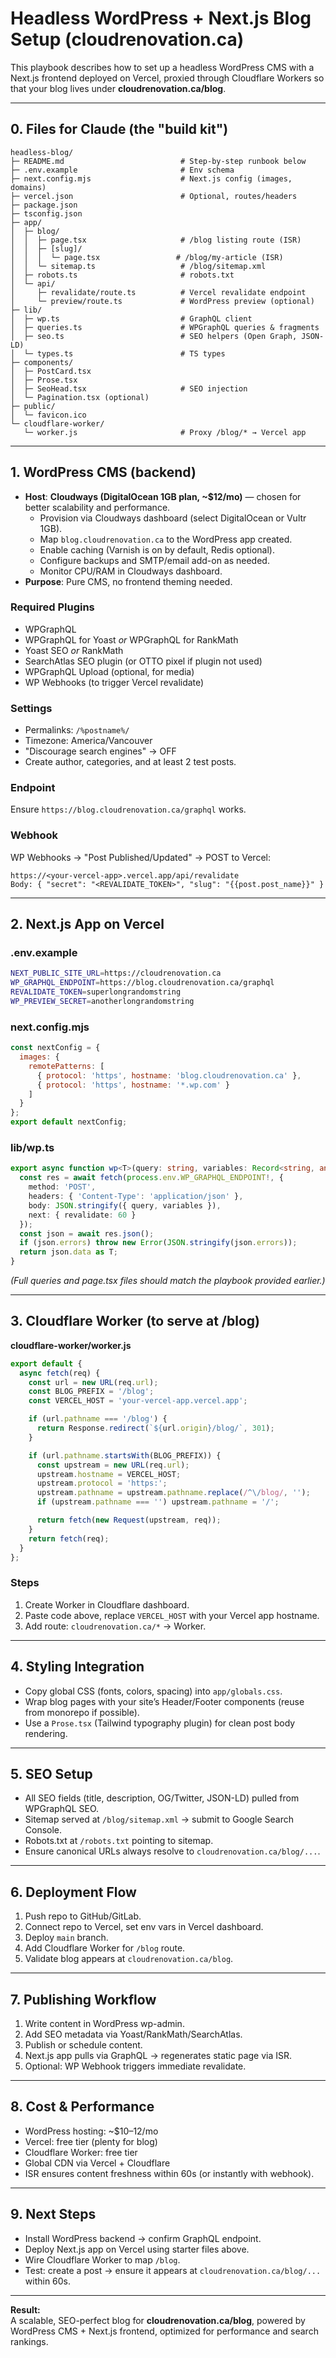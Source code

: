 # Headless WordPress + Next.js Blog Setup (cloudrenovation.ca)

This playbook describes how to set up a headless WordPress CMS with a Next.js frontend deployed on Vercel, proxied through Cloudflare Workers so that your blog lives under **cloudrenovation.ca/blog**.

---

## 0. Files for Claude (the "build kit")

```
headless-blog/
├─ README.md                          # Step-by-step runbook below
├─ .env.example                       # Env schema
├─ next.config.mjs                    # Next.js config (images, domains)
├─ vercel.json                        # Optional, routes/headers
├─ package.json
├─ tsconfig.json
├─ app/
│  ├─ blog/
│  │  ├─ page.tsx                     # /blog listing route (ISR)
│  │  ├─ [slug]/
│  │  │  └─ page.tsx                 # /blog/my-article (ISR)
│  │  └─ sitemap.ts                   # /blog/sitemap.xml
│  ├─ robots.ts                       # robots.txt
│  └─ api/
│     ├─ revalidate/route.ts          # Vercel revalidate endpoint
│     └─ preview/route.ts             # WordPress preview (optional)
├─ lib/
│  ├─ wp.ts                           # GraphQL client
│  ├─ queries.ts                      # WPGraphQL queries & fragments
│  ├─ seo.ts                          # SEO helpers (Open Graph, JSON-LD)
│  └─ types.ts                        # TS types
├─ components/
│  ├─ PostCard.tsx
│  ├─ Prose.tsx
│  ├─ SeoHead.tsx                     # SEO injection
│  └─ Pagination.tsx (optional)
├─ public/
│  └─ favicon.ico
└─ cloudflare-worker/
   └─ worker.js                       # Proxy /blog/* → Vercel app
```

---

## 1. WordPress CMS (backend)

- **Host**: **Cloudways (DigitalOcean 1GB plan, ~$12/mo)** — chosen for better scalability and performance.
  - Provision via Cloudways dashboard (select DigitalOcean or Vultr 1GB).
  - Map `blog.cloudrenovation.ca` to the WordPress app created.
  - Enable caching (Varnish is on by default, Redis optional).
  - Configure backups and SMTP/email add-on as needed.
  - Monitor CPU/RAM in Cloudways dashboard.
- **Purpose**: Pure CMS, no frontend theming needed.

### Required Plugins
- WPGraphQL
- WPGraphQL for Yoast *or* WPGraphQL for RankMath
- Yoast SEO *or* RankMath
- SearchAtlas SEO plugin (or OTTO pixel if plugin not used)
- WPGraphQL Upload (optional, for media)
- WP Webhooks (to trigger Vercel revalidate)

### Settings
- Permalinks: `/%postname%/`
- Timezone: America/Vancouver
- "Discourage search engines" → OFF
- Create author, categories, and at least 2 test posts.

### Endpoint
Ensure `https://blog.cloudrenovation.ca/graphql` works.

### Webhook
WP Webhooks → "Post Published/Updated" → POST to Vercel:

```
https://<your-vercel-app>.vercel.app/api/revalidate
Body: { "secret": "<REVALIDATE_TOKEN>", "slug": "{{post.post_name}}" }
```

---

## 2. Next.js App on Vercel

### .env.example
```bash
NEXT_PUBLIC_SITE_URL=https://cloudrenovation.ca
WP_GRAPHQL_ENDPOINT=https://blog.cloudrenovation.ca/graphql
REVALIDATE_TOKEN=superlongrandomstring
WP_PREVIEW_SECRET=anotherlongrandomstring
```

### next.config.mjs
```js
const nextConfig = {
  images: {
    remotePatterns: [
      { protocol: 'https', hostname: 'blog.cloudrenovation.ca' },
      { protocol: 'https', hostname: '*.wp.com' }
    ]
  }
};
export default nextConfig;
```

### lib/wp.ts
```ts
export async function wp<T>(query: string, variables: Record<string, any> = {}) {
  const res = await fetch(process.env.WP_GRAPHQL_ENDPOINT!, {
    method: 'POST',
    headers: { 'Content-Type': 'application/json' },
    body: JSON.stringify({ query, variables }),
    next: { revalidate: 60 }
  });
  const json = await res.json();
  if (json.errors) throw new Error(JSON.stringify(json.errors));
  return json.data as T;
}
```

*(Full queries and page.tsx files should match the playbook provided earlier.)*

---

## 3. Cloudflare Worker (to serve at /blog)

**cloudflare-worker/worker.js**

```js
export default {
  async fetch(req) {
    const url = new URL(req.url);
    const BLOG_PREFIX = '/blog';
    const VERCEL_HOST = 'your-vercel-app.vercel.app';

    if (url.pathname === '/blog') {
      return Response.redirect(`${url.origin}/blog/`, 301);
    }

    if (url.pathname.startsWith(BLOG_PREFIX)) {
      const upstream = new URL(req.url);
      upstream.hostname = VERCEL_HOST;
      upstream.protocol = 'https:';
      upstream.pathname = upstream.pathname.replace(/^\/blog/, '');
      if (upstream.pathname === '') upstream.pathname = '/';

      return fetch(new Request(upstream, req));
    }
    return fetch(req);
  }
};
```

### Steps
1. Create Worker in Cloudflare dashboard.
2. Paste code above, replace `VERCEL_HOST` with your Vercel app hostname.
3. Add route: `cloudrenovation.ca/*` → Worker.

---

## 4. Styling Integration

- Copy global CSS (fonts, colors, spacing) into `app/globals.css`.
- Wrap blog pages with your site’s Header/Footer components (reuse from monorepo if possible).
- Use a `Prose.tsx` (Tailwind typography plugin) for clean post body rendering.

---

## 5. SEO Setup

- All SEO fields (title, description, OG/Twitter, JSON-LD) pulled from WPGraphQL SEO.
- Sitemap served at `/blog/sitemap.xml` → submit to Google Search Console.
- Robots.txt at `/robots.txt` pointing to sitemap.
- Ensure canonical URLs always resolve to `cloudrenovation.ca/blog/...`.

---

## 6. Deployment Flow

1. Push repo to GitHub/GitLab.
2. Connect repo to Vercel, set env vars in Vercel dashboard.
3. Deploy `main` branch.
4. Add Cloudflare Worker for `/blog` route.
5. Validate blog appears at `cloudrenovation.ca/blog`.

---

## 7. Publishing Workflow

1. Write content in WordPress wp-admin.
2. Add SEO metadata via Yoast/RankMath/SearchAtlas.
3. Publish or schedule content.
4. Next.js app pulls via GraphQL → regenerates static page via ISR.
5. Optional: WP Webhook triggers immediate revalidate.

---

## 8. Cost & Performance

- WordPress hosting: ~$10–12/mo
- Vercel: free tier (plenty for blog)
- Cloudflare Worker: free tier
- Global CDN via Vercel + Cloudflare
- ISR ensures content freshness within 60s (or instantly with webhook).

---

## 9. Next Steps

- Install WordPress backend → confirm GraphQL endpoint.
- Deploy Next.js app on Vercel using starter files above.
- Wire Cloudflare Worker to map `/blog`.
- Test: create a post → ensure it appears at `cloudrenovation.ca/blog/...` within 60s.

---

**Result:**  
A scalable, SEO-perfect blog for **cloudrenovation.ca/blog**, powered by WordPress CMS + Next.js frontend, optimized for performance and search rankings.
